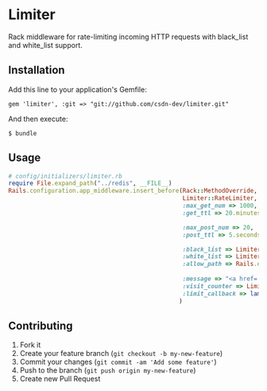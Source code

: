 # Limiter

Rack middleware for rate-limiting incoming HTTP requests with black_list and white_list support.

## Installation

Add this line to your application's Gemfile:

    gem 'limiter', :git => "git://github.com/csdn-dev/limiter.git"

And then execute:

    $ bundle

## Usage

```ruby
# config/initializers/limiter.rb
require File.expand_path("../redis", __FILE__)
Rails.configuration.app_middleware.insert_before(Rack::MethodOverride,
                                                 Limiter::RateLimiter,
                                                 :max_get_num => 1000,
                                                 :get_ttl => 20.minutes,

                                                 :max_post_num => 20,
                                                 :post_ttl => 5.seconds,

                                                 :black_list => Limiter::BlackList.new($redis),
                                                 :white_list => Limiter::WhiteList.new($redis),
                                                 :allow_path => Rails.env.development? ? /^\/(assets|human_validations|simple_captcha)/ :
                                                                                         /^\/(human_validations|simple_captcha)/,
                                                 :message => "<a href='/human_validations/new'>我不是机器人</a>",
                                                 :visit_counter => Limiter::VisitCounter.new($redis),
                                                 :limit_callback => lambda { |ip| your_callback(ip) }
                                                )
```

## Contributing

1. Fork it
2. Create your feature branch (`git checkout -b my-new-feature`)
3. Commit your changes (`git commit -am 'Add some feature'`)
4. Push to the branch (`git push origin my-new-feature`)
5. Create new Pull Request
